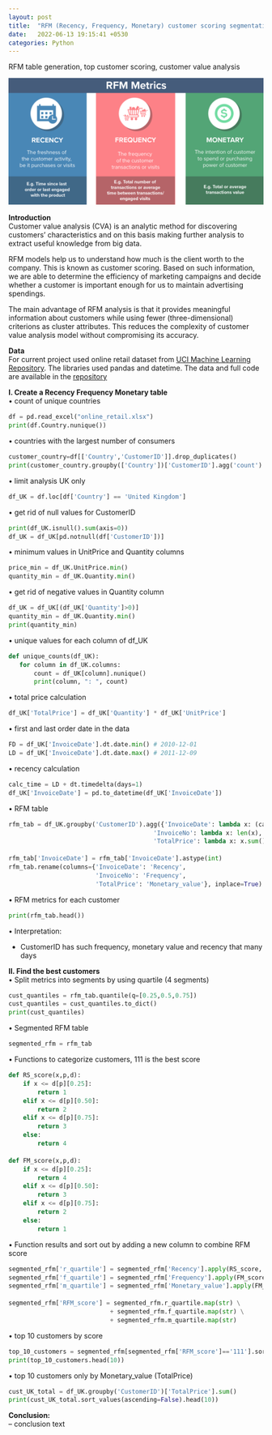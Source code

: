 ```yaml
---
layout: post
title:  "RFM (Recency, Frequency, Monetary) customer scoring segmentation - Customer value analysis"
date:   2022-06-13 19:15:41 +0530
categories: Python
---
```

RFM table generation, top customer scoring, customer value analysis

<img src="https://raw.githubusercontent.com/JanCinis/jancinis.github.io/main/assets/img_post_02/rfm_metrics_img.png" height="250">

**Introduction**  
Customer value analysis (CVA) is an analytic method for discovering customers’ characteristics and on this basis making further analysis to extract useful knowledge from big data.

RFM models help us to understand how much is the client worth to the company. This is known as customer scoring. Based on such information, we are able to determine the efficiency of marketing campaigns and decide whether a customer is important enough for us to maintain advertising spendings.

The main advantage of RFM analysis is that it provides meaningful information about customers while using fewer (three-dimensional) criterions as cluster attributes. This reduces the complexity of customer value analysis model without compromising its accuracy.

**Data**  
For current project used online retail dataset from <a href="http://archive.ics.uci.edu/ml/datasets/online+retail" target="_blank">UCI Machine Learning Repository</a>. The libraries used pandas and datetime. The data and full code are available in the <a href="www.google.com" target="_blank">repository</a>

**I. Create a Recency Frequency Monetary table**  
• count of unique countries
```python
df = pd.read_excel("online_retail.xlsx")
print(df.Country.nunique())
```
• countries with the largest number of consumers
```python
customer_country=df[['Country','CustomerID']].drop_duplicates()
print(customer_country.groupby(['Country'])['CustomerID'].agg('count').reset_index().sort_values('CustomerID', ascending=False))
```
• limit analysis UK only
```python
df_UK = df.loc[df['Country'] == 'United Kingdom']
```
• get rid of null values for CustomerID
```python
print(df_UK.isnull().sum(axis=0))
df_UK = df_UK[pd.notnull(df['CustomerID'])]
```
• minimum values in UnitPrice and Quantity columns
```python
price_min = df_UK.UnitPrice.min()
quantity_min = df_UK.Quantity.min()
```
• get rid of negative values in Quantity column
```python
df_UK = df_UK[(df_UK['Quantity']>0)]
quantity_min = df_UK.Quantity.min()
print(quantity_min)
```
• unique values for each column of df_UK
```python
def unique_counts(df_UK):
   for column in df_UK.columns:
       count = df_UK[column].nunique()
       print(column, ": ", count)
```

• total price calculation
```python
df_UK['TotalPrice'] = df_UK['Quantity'] * df_UK['UnitPrice']
```
• first and last order date in the data
```python
FD = df_UK['InvoiceDate'].dt.date.min() # 2010-12-01
LD = df_UK['InvoiceDate'].dt.date.max() # 2011-12-09
```
• recency calculation
```python
calc_time = LD + dt.timedelta(days=1)
df_UK['InvoiceDate'] = pd.to_datetime(df_UK['InvoiceDate'])
```
• RFM table
```python
rfm_tab = df_UK.groupby('CustomerID').agg({'InvoiceDate': lambda x: (calc_time - x.dt.date.max()).days, # Recency
                                        'InvoiceNo': lambda x: len(x),      # Frequency
                                        'TotalPrice': lambda x: x.sum()}) # Monetary Value

rfm_tab['InvoiceDate'] = rfm_tab['InvoiceDate'].astype(int)
rfm_tab.rename(columns={'InvoiceDate': 'Recency', 
                        'InvoiceNo': 'Frequency', 
                        'TotalPrice': 'Monetary_value'}, inplace=True)
```
• RFM metrics for each customer
```python
print(rfm_tab.head())
```
• Interpretation:
- CustomerID has such frequency, monetary value and recency that many days

**II. Find the best customers**  
• Split metrics into segments by using quartile (4 segments)
```python
cust_quantiles = rfm_tab.quantile(q=[0.25,0.5,0.75])
cust_quantiles = cust_quantiles.to_dict()
print(cust_quantiles)
```
• Segmented RFM table
```python
segmented_rfm = rfm_tab
```
• Functions to categorize customers, 111 is the best score
```python
def RS_score(x,p,d):
    if x <= d[p][0.25]:
        return 1
    elif x <= d[p][0.50]:
        return 2
    elif x <= d[p][0.75]: 
        return 3
    else:
        return 4
    
def FM_score(x,p,d):
    if x <= d[p][0.25]:
        return 4
    elif x <= d[p][0.50]:
        return 3
    elif x <= d[p][0.75]: 
        return 2
    else:
        return 1
```
• Function results and sort out by adding a new column to combine RFM score
```python
segmented_rfm['r_quartile'] = segmented_rfm['Recency'].apply(RS_score, args=('Recency',cust_quantiles,))
segmented_rfm['f_quartile'] = segmented_rfm['Frequency'].apply(FM_score, args=('Frequency',cust_quantiles,))
segmented_rfm['m_quartile'] = segmented_rfm['Monetary_value'].apply(FM_score, args=('Monetary_value',cust_quantiles,))

segmented_rfm['RFM_score'] = segmented_rfm.r_quartile.map(str) \
                            + segmented_rfm.f_quartile.map(str) \
                            + segmented_rfm.m_quartile.map(str)
```
• top 10 customers by score
```python
top_10_customers = segmented_rfm[segmented_rfm['RFM_score']=='111'].sort_values('Monetary_value', ascending=False).reset_index()
print(top_10_customers.head(10))
```
• top 10 customers only by Monetary_value (TotalPrice)
```python
cust_UK_total = df_UK.groupby('CustomerID')['TotalPrice'].sum()
print(cust_UK_total.sort_values(ascending=False).head(10))
```

**Conclusion:**  
– conclusion text
